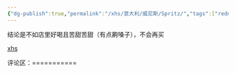 ```yaml
---
{"dg-publish":true,"permalink":"/xhs/意大利/威尼斯/Spritz/","tags":["rednote","威尼斯"],"created":"2025-03-17T22:04:51.082+08:00","updated":"2025-03-20T22:46:14.748+08:00"}
---
```


 

结论是不如店里好喝且苦甜苦甜（有点齁嗓子），不会再买

[xhs](https://www.xiaohongshu.com/explore/64bab9bf000000000c034f3b?xsec_token=ABcMMIti4BWY011lPY_1sFdeLuUf9OVRkA012LUNrbMnc=&xsec_source=pc_user)

评论区：===========

